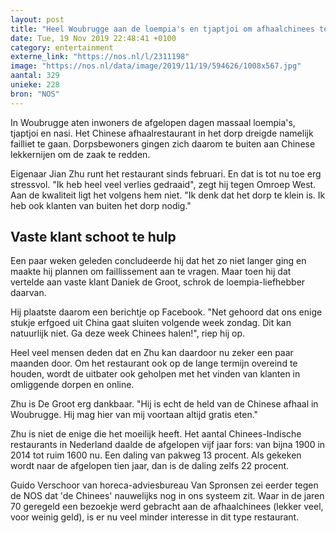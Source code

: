```yaml
---
layout: post
title: "Heel Woubrugge aan de loempia's en tjaptjoi om afhaalchinees te redden"
date: Tue, 19 Nov 2019 22:48:41 +0100
category: entertainment
externe_link: "https://nos.nl/l/2311198"
image: "https://nos.nl/data/image/2019/11/19/594626/1008x567.jpg"
aantal: 329
unieke: 228
bron: "NOS"
---
```


<p>In Woubrugge aten inwoners de afgelopen dagen massaal loempia's, tjaptjoi en nasi. Het Chinese afhaalrestaurant in het dorp dreigde namelijk failliet te gaan. Dorpsbewoners gingen zich daarom te buiten aan Chinese lekkernijen om de zaak te redden.</p>
<p>Eigenaar Jian Zhu runt het restaurant sinds februari. En dat is tot nu toe erg stressvol. "Ik heb heel veel verlies gedraaid", zegt hij tegen Omroep West. Aan de kwaliteit ligt het volgens hem niet. "Ik denk dat het dorp te klein is. Ik heb ook klanten van buiten het dorp nodig."</p>
<h2>Vaste klant schoot te hulp</h2>
<p>Een paar weken geleden concludeerde hij dat het zo niet langer ging en maakte hij plannen om faillissement aan te vragen. Maar toen hij dat vertelde aan vaste klant Daniek de Groot, schrok de loempia-liefhebber daarvan.</p>
<p>Hij plaatste daarom een berichtje op Facebook. "Net gehoord dat ons enige stukje erfgoed uit China gaat sluiten volgende week zondag. Dit kan natuurlijk niet. Ga deze week Chinees halen!", riep hij op.</p>
<p>Heel veel mensen deden dat en Zhu kan daardoor nu zeker een paar maanden door. Om het restaurant ook op de lange termijn overeind te houden, wordt de uitbater ook geholpen met het vinden van klanten in omliggende dorpen en online.</p>
<p>Zhu is De Groot erg dankbaar. "Hij is echt de held van de Chinese afhaal in Woubrugge. Hij mag hier van mij voortaan altijd gratis eten."</p>
<p>Zhu is niet de enige die het moeilijk heeft. Het aantal Chinees-Indische restaurants in Nederland daalde de afgelopen vijf jaar fors: van bijna 1900 in 2014 tot ruim 1600 nu. Een daling van pakweg 13 procent. Als gekeken wordt naar de afgelopen tien jaar, dan is de daling zelfs 22 procent.</p>
<p>Guido Verschoor van horeca-adviesbureau Van Spronsen zei eerder tegen de NOS dat 'de Chinees' nauwelijks nog in ons systeem zit. Waar in de jaren 70 geregeld een bezoekje werd gebracht aan de afhaalchinees (lekker veel, voor weinig geld), is er nu veel minder interesse in dit type restaurant.</p>
